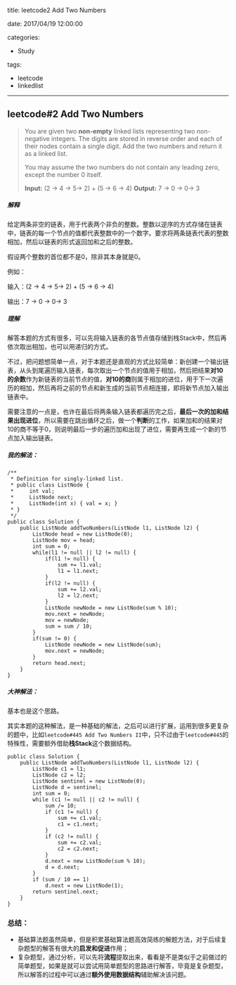 title: leetcode2 Add Two Numbers

date: 2017/04/19 12:00:00

categories:

- Study

tags:

- leetcode
- linkedlist

---

## leetcode#2 Add Two Numbers

>You are given two **non-empty** linked lists representing two non-negative integers. The digits are stored in reverse order and each of their nodes contain a single digit. Add the two numbers and return it as a linked list.
>
>You may assume the two numbers do not contain any leading zero, except the number 0 itself.
>
>**Input:** (2 -> 4 -> 5-> 2) + (5 -> 6 -> 4)
>**Output:** 7 -> 0 -> 0-> 3

##### 解释

给定两条非空的链表，用于代表两个非负的整数。整数以逆序的方式存储在链表中，链表的每一个节点的值都代表整数中的一个数字。要求将两条链表代表的整数相加，然后以链表的形式返回加和之后的整数。

假设两个整数的首位都不是0，除非其本身就是0。

例如：

输入：(2 -> 4 -> 5-> 2) + (5 -> 6 -> 4)

输出：7 -> 0 -> 0-> 3

##### 理解

解答本题的方式有很多，可以先将输入链表的各节点值存储到栈Stack中，然后再依次取出相加，也可以用递归的方式。

不过，把问题想简单一点，对于本题还是直观的方式比较简单：新创建一个输出链表，从头到尾遍历输入链表，每次取出一个节点的值用于相加，然后把结果**对10的余数**作为新链表的当前节点的值，**对10的商**则属于相加的进位，用于下一次遍历的相加，然后再将之前的节点和新生成的当前节点相连接，即将新节点加入输出链表中。

需要注意的一点是，也许在最后将两条输入链表都遍历完之后，**最后一次的加和结果出现进位**，所以需要在跳出循环之后，做一个**判断**的工作，如果加和的结果对10的商不等于0，则说明最后一步的遍历加和出现了进位，需要再生成一个新的节点加入输出链表。

##### 我的解法：

```
/**
 * Definition for singly-linked list.
 * public class ListNode {
 *     int val;
 *     ListNode next;
 *     ListNode(int x) { val = x; }
 * }
 */
public class Solution {
    public ListNode addTwoNumbers(ListNode l1, ListNode l2) {
        ListNode head = new ListNode(0);
        ListNode mov = head;
        int sum = 0;
        while(l1 != null || l2 != null) {
            if(l1 != null) { 
                sum += l1.val; 
                l1 = l1.next;
            }
            if(l2 != null) { 
                sum += l2.val; 
                l2 = l2.next;
            }
            ListNode newNode = new ListNode(sum % 10);
            mov.next = newNode;
            mov = newNode;
            sum = sum / 10;
        }
        if(sum != 0) {
            ListNode newNode = new ListNode(sum);
            mov.next = newNode;
        }
        return head.next;
    }
}
```

##### 大神解法：

基本也是这个思路。

其实本题的这种解法，是一种基础的解法，之后可以进行扩展，运用到很多更复杂的题中，比如`leetcode#445 Add Two Numbers II`中，只不过由于`leetcode#445`的特殊性，需要额外借助**栈Stack**这个数据结构。

```
public class Solution {
    public ListNode addTwoNumbers(ListNode l1, ListNode l2) {
        ListNode c1 = l1;
        ListNode c2 = l2;
        ListNode sentinel = new ListNode(0);
        ListNode d = sentinel;
        int sum = 0;
        while (c1 != null || c2 != null) {
            sum /= 10;
            if (c1 != null) {
                sum += c1.val;
                c1 = c1.next;
            }
            if (c2 != null) {
                sum += c2.val;
                c2 = c2.next;
            }
            d.next = new ListNode(sum % 10);
            d = d.next;
        }
        if (sum / 10 == 1)
            d.next = new ListNode(1);
        return sentinel.next;
    }
}
```

### 总结：

- 基础算法题虽然简单，但是积累基础算法题高效简练的解题方法，对于后续复杂题型的解答有很大的**启发和促进**作用；
- 复杂题型，通过分析，可以先将**流程**提取出来，看看是不是类似于之前做过的简单题型，如果是就可以尝试用简单题型的思路进行解答，毕竟是复杂题型，所以解答的过程中可以通过**额外使用数据结构**辅助解决该问题。